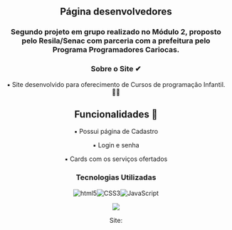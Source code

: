 <h2 align="center">Página desenvolvedores </h2>
<h3 align="center">Segundo projeto em grupo realizado  no Módulo 2,  proposto  pelo Resila/Senac  com parceria com a prefeitura pelo Programa Programadores Cariocas.</h3>

<h3 align=  "center"> Sobre o Site ✔</h3>
<p align="center">▪ Site desenvolvido para oferecimento de Cursos de programação Infantil. 👩‍💻</p>
<h2 align="center">Funcionalidades  🔧  </h2>
<p align="center"> ▪ Possui página de Cadastro </p>
<p align="center"> ▪ Login e senha  </p>
<p align="center"> ▪ Cards com os serviços ofertados  </p>
 

<h3 align="center"><strong>Tecnologias Utilizadas</h3></strong> 
<div align="center" style= "display: inline_block"><img align="center"src="https://img.shields.io/badge/HTML5-E34F26?style=for-the-badge&logo=html5&logoColor=white" alt="html5"><img align="center" src="https://img.shields.io/badge/CSS3-1572B6?style=for-the-badge&logo=css3&logoColor=white" alt="CSS3"><img align="center" src="https://img.shields.io/badge/JavaScript-F7DF1E?style=for-the-badge&logo=javascript&logoColor=black" alt="JavaScript">
<div>
<p align="center">

<img src="http://img.shields.io/static/v1?label=STATUS&message=EM%20DESENVOLVIMENTO&color=pink&style=for-the-badge"/>
</p>
Site: 
